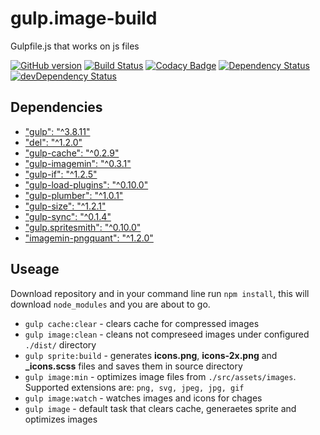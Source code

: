 # gulp.image-build
Gulpfile.js that works on js files

[![GitHub version](https://badge.fury.io/gh/zgabievi%2Fgulp.image-build.svg)](http://badge.fury.io/gh/zgabievi%2Fgulp.image-build)
[![Build Status](https://semaphoreci.com/api/v1/projects/ea10fe32-87a6-4059-92fe-8294dc5cab1b/444290/shields_badge.svg)](https://semaphoreci.com/zgabievi/gulp-image-build)
[![Codacy Badge](https://www.codacy.com/project/badge/2bebbd2130c84de08dba940383e335ca)](https://www.codacy.com/app/zgabievi/gulp-image-build)
[![Dependency Status](https://david-dm.org/zgabievi/gulp.image-build.svg)](https://david-dm.org/zgabievi/gulp.image-build)
[![devDependency Status](https://david-dm.org/zgabievi/gulp.image-build/dev-status.svg)](https://david-dm.org/zgabievi/gulp.image-build#info=devDependencies)

## Dependencies
- ["gulp": "^3.8.11"](https://npmjs.org/package/gulp/)
- ["del": "^1.2.0"](https://www.npmjs.com/package/del/)
- ["gulp-cache": "^0.2.9"](https://www.npmjs.com/package/gulp-cache/)
- ["gulp-imagemin": "^0.3.1"](https://www.npmjs.com/package/gulp-imagemin/)
- ["gulp-if": "^1.2.5"](https://www.npmjs.com/package/gulp-if/)
- ["gulp-load-plugins": "^0.10.0"](https://www.npmjs.com/package/gulp-load-plugins/)
- ["gulp-plumber": "^1.0.1"](https://www.npmjs.com/package/gulp-plumber/)
- ["gulp-size": "^1.2.1"](https://www.npmjs.com/package/gulp-size/)
- ["gulp-sync": "^0.1.4"](https://www.npmjs.com/package/gulp-sync/)
- ["gulp.spritesmith": "^0.10.0"](https://www.npmjs.com/package/gulp.spritesmith/)
- ["imagemin-pngquant": "^1.2.0"](https://www.npmjs.com/package/imagemin-pngquant/)

## Useage
Download repository and in your command line run `npm install`, this will download `node_modules` and you are about to go.

- `gulp cache:clear` - clears cache for compressed images
- `gulp image:clean` - cleans not compreseed images under configured `./dist/` directory 
- `gulp sprite:build` - generates **icons.png**, **icons-2x.png** and **_icons.scss** files and saves them in source directory
- `gulp image:min` - optimizes image files from `./src/assets/images`. Supported extensions are: `png, svg, jpeg, jpg, gif`
- `gulp image:watch` - watches images and icons for chages
- `gulp image` - default task that clears cache, generaetes sprite and optimizes images
